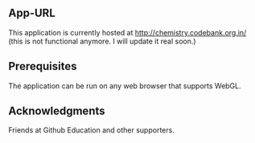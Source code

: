 ## App-URL

This application is currently hosted at http://chemistry.codebank.org.in/ (this is not functional anymore. I will update it real soon.)

## Prerequisites

The application can be run on any web browser that supports WebGL.

## Acknowledgments

Friends at Github Education and other supporters.
